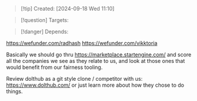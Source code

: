 
>[!tip] Created: [2024-09-18 Wed 11:10]

>[!question] Targets: 

>[!danger] Depends: 

https://wefunder.com/radhash
https://wefunder.com/vikktoria

Basically we should go thru https://marketplace.startengine.com/ and score all the companies we see as they relate to us, and look at those ones that would benefit from our fairness tooling.

Review dolthub as a git style clone / competitor with us: https://www.dolthub.com/
or just learn more about how they chose to do things.